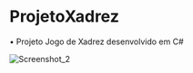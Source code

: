 # ProjetoXadrez
• Projeto Jogo de Xadrez desenvolvido em C#

![Screenshot_2](https://user-images.githubusercontent.com/101146139/159397633-3a924f53-53f8-4704-ac87-b3b4c2da58ac.png)

